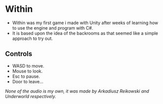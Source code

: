 # Within
- Within was my first game i made with Unity after weeks of learning how to use the engine and program with C#.
- It is based upon the idea of the backrooms as that seemed like a simple approach to try out.

## Controls
- WASD to move.
- Mouse to look.
- Esc to pause.
- Door to leave...

*None of the audio is my own, it was made by Arkadiusz Reikowski and Underworld respectively.*
